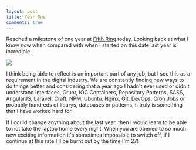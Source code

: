 ```yaml
---
layout: post
title: Year One
comments: true
---
```


Reached a milestone of one year at <a href='http://fifthring.com'>Fifth Ring</a> today. Looking back at what I know now when compared with when I started on this date last year is incredible.

<div class="image-responsive">
    <img src="{{ site.baseurl }}public/img/year-one.png" />
</div>

I think being able to reflect is an important part of any job, but I see this as a requirement in the digital industry. We are constantly finding new ways to do things better and considering that a year ago I hadn't ever used or didn't understand Interfaces, Grunt, IOC Containers, Repository Patterns, SASS, AngularJS, Laravel, Craft, NPM, Ubuntu, Nginx, Git, DevOps, Cron Jobs or probably hundreds of libarys, databases or patterns, it truly is something that I have worked hard for. 

If I could change anything about the last year, then I would learn to be able to not take the laptop home every night. When you are opened to so much new exciting information it's sometimes impossible to switch off, if I continue at this rate I'll be burnt out by the time I'm 27!

